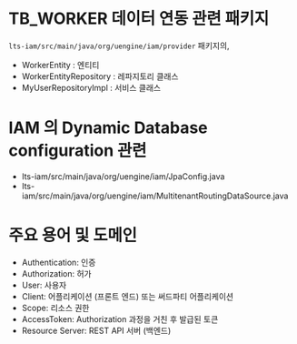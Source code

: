 # TB_WORKER 데이터 연동 관련 패키지

`lts-iam/src/main/java/org/uengine/iam/provider` 패키지의,

 - WorkerEntity : 엔티티
 - WorkerEntityRepository :  레파지토리 클래스
 - MyUserRepositoryImpl :  서비스 클래스

# IAM 의 Dynamic Database configuration 관련

 - lts-iam/src/main/java/org/uengine/iam/JpaConfig.java
 - lts-iam/src/main/java/org/uengine/iam/MultitenantRoutingDataSource.java

# 주요 용어 및 도메인

 - Authentication: 인증
 - Authorization: 허가
 - User: 사용자
 - Client: 어플리케이션 (프론트 엔드) 또는 써드파티 어플리케이션
 - Scope: 리소스 권한
 - AccessToken: Authorization 과정을 거친 후 발급된 토큰
 - Resource Server: REST API 서버 (백엔드)




